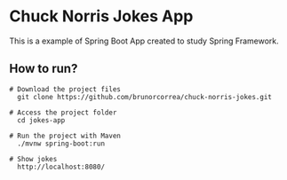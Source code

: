# Chuck Norris Jokes App

This is a example of Spring Boot App created to study Spring Framework.

## How to run?

```
# Download the project files
  git clone https://github.com/brunorcorrea/chuck-norris-jokes.git
 
# Access the project folder
  cd jokes-app
  
# Run the project with Maven
  ./mvnw spring-boot:run
```

```
# Show jokes
  http://localhost:8080/
 
```
